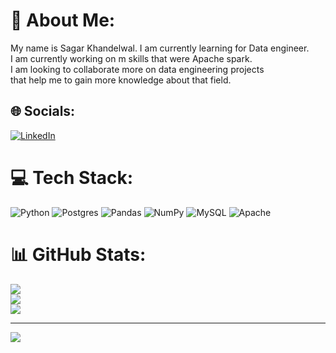 # 💫 About Me:
My name is Sagar Khandelwal. I am currently learning for  Data engineer.<br>I am currently working on m skills that were Apache spark.<br>I am looking to collaborate more on data engineering projects<br>that help me to gain more knowledge about that field.<br>


## 🌐 Socials:
[![LinkedIn](https://img.shields.io/badge/LinkedIn-%230077B5.svg?logo=linkedin&logoColor=white)](https://linkedin.com/in/sagarkh459) 

# 💻 Tech Stack:
![Python](https://img.shields.io/badge/python-3670A0?style=for-the-badge&logo=python&logoColor=ffdd54) ![Postgres](https://img.shields.io/badge/postgres-%23316192.svg?style=for-the-badge&logo=postgresql&logoColor=white) ![Pandas](https://img.shields.io/badge/pandas-%23150458.svg?style=for-the-badge&logo=pandas&logoColor=white) ![NumPy](https://img.shields.io/badge/numpy-%23013243.svg?style=for-the-badge&logo=numpy&logoColor=white) ![MySQL](https://img.shields.io/badge/mysql-%2300f.svg?style=for-the-badge&logo=mysql&logoColor=white) ![Apache](https://img.shields.io/badge/apache-%23D42029.svg?style=for-the-badge&logo=apache&logoColor=white)
# 📊 GitHub Stats:
![](https://github-readme-stats.vercel.app/api?username=sagarkh459-sagar&theme=dark&hide_border=false&include_all_commits=true&count_private=true)<br/>
![](https://github-readme-streak-stats.herokuapp.com/?user=sagarkh459-sagar&theme=dark&hide_border=false)<br/>
![](https://github-readme-stats.vercel.app/api/top-langs/?username=sagarkh459-sagar&theme=dark&hide_border=false&include_all_commits=true&count_private=true&layout=compact)

---
[![](https://visitcount.itsvg.in/api?id=sagarkh459-sagar&icon=0&color=0)](https://visitcount.itsvg.in)

<!-- Proudly created with GPRM ( https://gprm.itsvg.in ) -->
